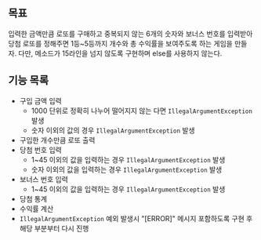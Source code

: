 ## 목표
입력한 금액만큼 로또를 구매하고 중복되지 않는 6개의 숫자와 보너스 번호를 입력받아 당첨 로또를 정해주면
1등~5등까지 개수와 총 수익률을 보여주도록 하는 게임을 만들자.
다만, 메소드가 15라인을 넘지 않도록 구현하며 else를 사용하지 않는다.

## 기능 목록
- 구입 금액 입력
  - 1000 단위로 정확히 나누어 떨어지지 않는 다면 `IllegalArgumentException` 발생
  - 숫자 이외의 값의 경우 `IllegalArgumentException` 발생
- 구입한 개수만큼 로또 출력
- 당첨 번호 입력
  - 1~45 이외의 값을 입력하는 경우 `IllegalArgumentException` 발생
  - 숫자 이외의 값을 입력하는 경우 `IllegalArgumentException` 발생
- 보너스 번호 입력
  - 1~45 이외의 값을 입력하는 경우 `IllegalArgumentException` 발생
- 당첨 통계
- 수익률 계산
- `IllegalArgumentException` 예외 발생시 "[ERROR]" 메시지 포함하도록 구현 후 해당 부분부터 다시 진행